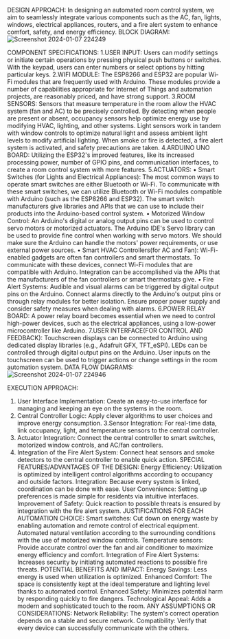 DESIGN APPROACH: In designing an automated room control system, we aim to seamlessly integrate various components such as the AC, fan, lights, windows, electrical appliances, routers, and a fire alert system to enhance comfort, safety, and energy efficiency.
BLOCK DIAGRAM:
![Screenshot 2024-01-07 224249](https://github.com/SaiDeepika4713/ASSESSMENT/assets/96421369/5a19a84c-d510-48fe-ba35-813a1ab8dbd3)

COMPONENT SPECIFICATIONS:
1.USER INPUT: Users can modify settings or initiate certain operations by pressing physical push buttons or switches. With the keypad, users can enter numbers or select options by hitting particular keys.
2.WIFI MODULE: The ESP8266 and ESP32 are popular Wi-Fi modules that are frequently used with Arduino. These modules provide a number of capabilities appropriate for Internet of Things and automation projects, are reasonably priced, and have strong support.
3.ROOM SENSORS: Sensors that measure temperature in the room allow the HVAC system (fan and AC) to be precisely controlled. By detecting when people are present or absent, occupancy sensors help optimize energy use by modifying HVAC, lighting, and other systems. Light sensors work in tandem with window controls to optimize natural light and assess ambient light levels to modify artificial lighting. When smoke or fire is detected, a fire alert system is activated, and safety precautions are taken.
4.ARDUINO UNO BOARD: Utilizing the ESP32's improved features, like its increased processing power, number of GPIO pins, and communication interfaces, to create a room control system with more features.
5.ACTUATORS: 
•	Smart Switches (for Lights and Electrical Appliances): The most common ways to operate smart switches are either Bluetooth or Wi-Fi. To communicate with these smart switches, we can utilize Bluetooth or Wi-Fi modules compatible with Arduino (such as the ESP8266 and ESP32). The smart switch manufacturers give libraries and APIs that we can use to include their products into the Arduino-based control system.
•	Motorized Window Control: An Arduino's digital or analog output pins can be used to control servo motors or motorized actuators. The Arduino IDE's Servo library can be used to provide fine control when working with servo motors. We should make sure the Arduino can handle the motors' power requirements, or use external power sources.
•	Smart HVAC Controllers(for AC and Fan): Wi-Fi-enabled gadgets are often fan controllers and smart thermostats. To communicate with these devices, connect Wi-Fi modules that are compatible with Arduino. Integration can be accomplished via the APIs that the manufacturers of the fan controllers or smart thermostats give.
•	Fire Alert Systems: Audible and visual alarms can be triggered by digital output pins on the Arduino. Connect alarms directly to the Arduino's output pins or through relay modules for better isolation. Ensure proper power supply and consider safety measures when dealing with alarms.
6.POWER RELAY BOARD: A power relay board becomes essential when we need to control high-power devices, such as the electrical appliances, using a low-power microcontroller like Arduino.
7.USER INTERFACE(FOR CONTROL AND FEEDBACK): Touchscreen displays can be connected to Arduino using dedicated display libraries (e.g., Adafruit GFX, TFT_eSPI). LEDs can be controlled through digital output pins on the Arduino. User inputs on the touchscreen can be used to trigger actions or change settings in the room automation system.
DATA FLOW DIAGRAMS:
![Screenshot 2024-01-07 224946](https://github.com/SaiDeepika4713/ASSESSMENT/assets/96421369/7f1d57e6-f00f-4f9d-87e0-07bbd4e7ec99)

EXECUTION APPROACH:
1. User Interface Implementation: Create an easy-to-use interface for managing and keeping an eye on the systems in the room.
2. Central Controller Logic: Apply clever algorithms to user choices and improve energy consumption.
3.Sensor Integration: For real-time data, link occupancy, light, and temperature sensors to the central controller.
4. Actuator Integration: Connect the central controller to smart switches, motorized window controls, and AC/fan controllers.
5. Integration of the Fire Alert System: Connect heat sensors and smoke detectors to the central controller to enable quick action.
SPECIAL FEATURES/ADVANTAGES OF THE DESIGN:
Energy Efficiency: Utilization is optimized by intelligent control algorithms according to occupancy and outside factors.
Integration: Because every system is linked, coordination can be done with ease.
User Convenience: Setting up preferences is made simple for residents via intuitive interfaces.
Improvement of Safety: Quick reaction to possible threats is ensured by integration with the fire alert system.
JUSTIFICATIONS FOR EACH AUTOMATION CHOICE:
Smart switches: Cut down on energy waste by enabling automation and remote control of electrical equipment.
Automated natural ventilation according to the surrounding conditions with the use of motorized window controls.
Temperature sensors: Provide accurate control over the fan and air conditioner to maximize energy efficiency and comfort.
Integration of Fire Alert Systems: Increases security by initiating automated reactions to possible fire threats.
POTENTIAL BENEFITS AND IMPACT:
Energy Savings: Less energy is used when utilization is optimized.
Enhanced Comfort: The space is consistently kept at the ideal temperature and lighting level thanks to automated control.
Enhanced Safety: Minimizes potential harm by responding quickly to fire dangers.
Technological Appeal: Adds a modern and sophisticated touch to the room.
ANY ASSUMPTIONS OR CONSIDERATIONS:
Network Reliability: The system's correct operation depends on a stable and secure network.
Compatibility: Verify that every device can successfully communicate with the others.

